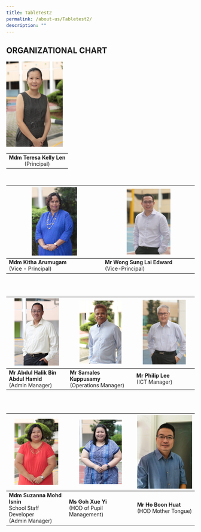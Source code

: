 ```yaml
---
title: TableTest2
permalink: /about-us/Tabletest2/
description: ""
---
```

## ORGANIZATIONAL CHART

<img style="width:30%" src="/images/Mdm%20Teresa%20Kelly%20Len.jpeg"> 


|  |
|:---:|
| <b>Mdm Teresa Kelly Len</b><br>(Principal)|

<br>

|   <img src="/images/Mdm%20Kitha%20Arumugam.jpeg"  style="width:50%" />                   |                  <img src="/images/Mr%20Edward%20Wong.jpeg"  style="width:50%" />                               |   
|--------------------------------------|-------------------------------------------|
| **Mdm Kitha Arumugam**  <br> (Vice - Principal) | **Mr Wong Sung Lai  Edward** <br> (Vice-Principal) |

<br>
<br>

|   <img src="/images/Mr%20Abdul%20Halik%20Bin%20Abdul%20Hamid.jpeg"  style="width:80%" />                   |                  <img src="/images/Mr%20K%20M%20Samales.jpeg"  style="width:68%" />                               |  <img src="/images/Mr%20Philip%20Lee.jpeg"  style="width:77%" />        |
|--------------------------------------|-------------------------------------------| -------------------------------------------------|
| **Mr Abdul Halik Bin Abdul Hamid**  <br> (Admin Manager) | **Mr Samales Kuppusamy** <br> (Operations Manager) | **Mr Philip Lee** <br> (ICT Manager)

<br>
<br>

|   <img src="/images/Mdm%20Suzanna%20Mohd%20Isnin.jpeg"  style="width:80%" />                   |                  <img src="/images/Ms%20Goh%20Xue%20Yi.jpeg"  style="width:68%" />                               |  <img src="/images/Mr%20Ho%20Boon%20Huat.jpeg"  style="width:100%" />        |
|--------------------------------------|-------------------------------------------| -------------------------------------------------|
| **Mdm Suzanna Mohd Isnin** <br> School Staff Developer <br> (Admin Manager) | **Ms Goh Xue Yi**<br>(HOD of Pupil Management) | **Mr Ho Boon Huat**<br> (HOD Mother Tongue)